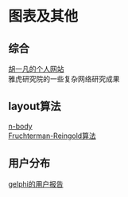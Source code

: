 # 图表及其他


## 综合
[胡一凡的个人网站](http://yifanhu.net/)<br>
雅虎研究院的一些复杂网络研究成果


## layout算法
[n-body](http://www.scholarpedia.org/article/N-body_simulations_(gravitational))<br>
[Fruchterman-Reingold算法](http://www.infoq.com/cn/articles/GraphX-Intro)<br>

## 用户分布
[gelphi的用户报告](https://gephi.wordpress.com/2016/02/06/a-close-look-at-the-gephi-user-community/)<br>